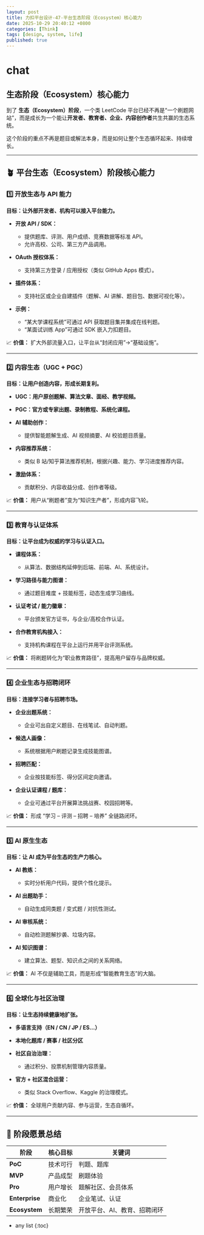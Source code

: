```yaml
---
layout: post
title: 力扣平台设计-47-平台生态阶段（Ecosystem）核心能力
date: 2025-10-29 20:40:12 +0800
categories: [Think]
tags: [design, system, life]
published: true
---
```



# chat

## 生态阶段（Ecosystem）核心能力

到了 **生态（Ecosystem）阶段**，一个类 LeetCode 平台已经不再是“一个刷题网站”，而是成长为一个能让**开发者、教育者、企业、内容创作者**共生共赢的生态系统。

这个阶段的重点不再是题目或解法本身，而是如何让整个生态循环起来、持续增长。

---

## 🪴 平台生态（Ecosystem）阶段核心能力

### **1️⃣ 开放生态与 API 能力**

**目标：让外部开发者、机构可以接入平台能力。**

* **开放 API / SDK：**

  * 提供题库、评测、用户成绩、竞赛数据等标准 API。
  * 允许高校、公司、第三方产品调用。
* **OAuth 授权体系：**

  * 支持第三方登录 / 应用授权（类似 GitHub Apps 模式）。
* **插件体系：**

  * 支持社区或企业自建插件（题解、AI 讲解、题目包、数据可视化等）。
* **示例：**

  * “某大学课程系统”可通过 API 获取题目集并集成在线判题。
  * “某面试训练 App”可通过 SDK 嵌入力扣题目。

📈 **价值：**
扩大外部流量入口，让平台从“封闭应用”→“基础设施”。

---

### **2️⃣ 内容生态（UGC + PGC）**

**目标：让用户创造内容，形成长期复利。**

* **UGC：用户原创题解、算法文章、面经、教学视频。**
* **PGC：官方或专家出题、录制教程、系统化课程。**
* **AI 辅助创作：**

  * 提供智能题解生成、AI 视频摘要、AI 校验题目质量。
* **内容推荐系统：**

  * 类似 B 站/知乎算法推荐机制，根据兴趣、能力、学习进度推荐内容。
* **激励体系：**

  * 贡献积分、内容收益分成、创作者等级。

📈 **价值：**
用户从“刷题者”变为“知识生产者”，形成内容飞轮。

---

### **3️⃣ 教育与认证体系**

**目标：让平台成为权威的学习与认证入口。**

* **课程体系：**

  * 从算法、数据结构延伸到后端、前端、AI、系统设计。
* **学习路径与能力图谱：**

  * 通过题目难度 + 技能标签，动态生成学习曲线。
* **认证考试 / 能力徽章：**

  * 平台颁发官方证书，与企业/高校合作认证。
* **合作教育机构接入：**

  * 支持机构课程在平台上运行并用平台评测系统。

📈 **价值：**
将刷题转化为“职业教育路径”，提高用户留存与品牌权威。

---

### **4️⃣ 企业生态与招聘闭环**

**目标：连接学习者与招聘市场。**

* **企业出题系统：**

  * 企业可出自定义题目、在线笔试、自动判题。
* **候选人画像：**

  * 系统根据用户刷题记录生成技能图谱。
* **招聘匹配：**

  * 企业按技能标签、得分区间定向邀请。
* **企业认证课程 / 题库：**

  * 企业可通过平台开展算法挑战赛、校园招聘等。

📈 **价值：**
形成 “学习 – 评测 – 招聘 – 培养” 全链路闭环。

---

### **5️⃣ AI 原生生态**

**目标：让 AI 成为平台生态的生产力核心。**

* **AI 教练：**

  * 实时分析用户代码，提供个性化提示。
* **AI 出题助手：**

  * 自动生成同类题 / 变式题 / 对抗性测试。
* **AI 审核系统：**

  * 自动检测题解抄袭、垃圾内容。
* **AI 知识图谱：**

  * 建立算法、题型、知识点之间的关系网络。

📈 **价值：**
AI 不仅是辅助工具，而是形成“智能教育生态”的大脑。

---

### **6️⃣ 全球化与社区治理**

**目标：让生态持续健康地扩张。**

* **多语言支持（EN / CN / JP / ES...）**
* **本地化题库 / 赛事 / 社区分区**
* **社区自治治理：**

  * 通过积分、投票机制管理内容质量。
* **官方 + 社区混合运营：**

  * 类似 Stack Overflow、Kaggle 的治理模式。

📈 **价值：**
全球用户贡献内容、参与运营，生态自循环。

---

## 🚀 阶段愿景总结

| 阶段             | 核心目标 | 关键词             |
| -------------- | ---- | --------------- |
| **PoC**        | 技术可行 | 判题、题库           |
| **MVP**        | 产品成型 | 刷题体验            |
| **Pro**        | 用户增长 | 题解社区、会员体系       |
| **Enterprise** | 商业化  | 企业笔试、认证         |
| **Ecosystem**  | 长期繁荣 | 开放平台、AI、教育、招聘闭环 |

* any list
{:toc}